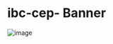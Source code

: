 # ibc-cep- Banner

![image](https://github.com/SK838/ibc-cep-/assets/142045077/aaa044fa-b846-46e9-9060-fcf4b42e93bb)


